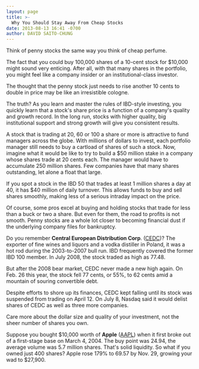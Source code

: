 ```yaml
---
layout: page
title: >-
  Why You Should Stay Away From Cheap Stocks
date: 2013-08-13 16:41 -0700
author: DAVID SAITO-CHUNG
---
```





Think of penny stocks the same way you think of cheap perfume.


The fact that you could buy 100,000 shares of a 10-cent stock for \$10,000 might sound very enticing. After all, with that many shares in the portfolio, you might feel like a company insider or an institutional-class investor.


The thought that the penny stock just needs to rise another 10 cents to double in price may be like an irresistible cologne.


The truth? As you learn and master the rules of IBD-style investing, you quickly learn that a stock's share price is a function of a company's quality and growth record. In the long run, stocks with higher quality, big institutional support and strong growth will give you consistent results.


A stock that is trading at 20, 60 or 100 a share or more is attractive to fund managers across the globe. With millions of dollars to invest, each portfolio manager still needs to buy a cartload of shares of such a stock. Now, imagine what it would be like to try to build a \$50 million stake in a company whose shares trade at 20 cents each. The manager would have to accumulate 250 million shares. Few companies have that many shares outstanding, let alone a float that large.


If you spot a stock in the IBD 50 that trades at least 1 million shares a day at 40, it has \$40 million of daily turnover. This allows funds to buy and sell shares smoothly, making less of a serious intraday impact on the price.


Of course, some pros excel at buying and holding stocks that trade for less than a buck or two a share. But even for them, the road to profits is not smooth. Penny stocks are a whole lot closer to becoming financial dust if the underlying company files for bankruptcy.


Do you remember **Central European Distribution Corp**. ([CEDC](https://research.investors.com/quote.aspx?symbol=CEDC))? The exporter of fine wines and liquors and a vodka distiller in Poland, it was a hot rod during the 2003-to-2007 bull run. IBD frequently covered the former IBD 100 member. In July 2008, the stock traded as high as 77.48.


But after the 2008 bear market, CEDC never made a new high again. On Feb. 26 this year, the stock fell 77 cents, or 55%, to 62 cents amid a mountain of souring convertible debt.


Despite efforts to shore up its finances, CEDC kept falling until its stock was suspended from trading on April 12. On July 8, Nasdaq said it would delist shares of CEDC as well as three more companies.


Care more about the dollar size and quality of your investment, not the sheer number of shares you own.


Suppose you bought \$10,000 worth of **Apple** ([AAPL](https://research.investors.com/quote.aspx?symbol=AAPL)) when it first broke out of a first-stage base on March 4, 2004. The buy point was 24.94, the average volume was 5.7 million shares. That's solid liquidity. So what if you owned just 400 shares? Apple rose 179% to 69.57 by Nov. 29, growing your wad to \$27,900.




